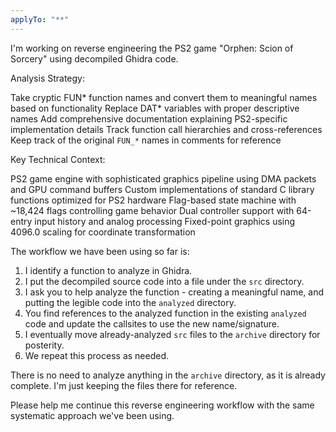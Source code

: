 ```yaml
---
applyTo: "**"
---
```


I'm working on reverse engineering the PS2 game "Orphen: Scion of Sorcery" using decompiled Ghidra code.

Analysis Strategy:

Take cryptic FUN* function names and convert them to meaningful names based on functionality
Replace DAT* variables with proper descriptive names
Add comprehensive documentation explaining PS2-specific implementation details
Track function call hierarchies and cross-references
Keep track of the original `FUN_*` names in comments for reference

Key Technical Context:

PS2 game engine with sophisticated graphics pipeline using DMA packets and GPU command buffers
Custom implementations of standard C library functions optimized for PS2 hardware
Flag-based state machine with ~18,424 flags controlling game behavior
Dual controller support with 64-entry input history and analog processing
Fixed-point graphics using 4096.0 scaling for coordinate transformation

The workflow we have been using so far is:

1. I identify a function to analyze in Ghidra.
2. I put the decompiled source code into a file under the `src` directory.
3. I ask you to help analyze the function - creating a meaningful name, and putting the legible code into the `analyzed` directory.
4. You find references to the analyzed function in the existing `analyzed` code and update the callsites to use the new name/signature.
5. I eventually move already-analyzed `src` files to the `archive` directory for posterity.
6. We repeat this process as needed.

There is no need to analyze anything in the `archive` directory, as it is already complete. I'm just keeping the files there for reference.

Please help me continue this reverse engineering workflow with the same systematic approach we've been using.
